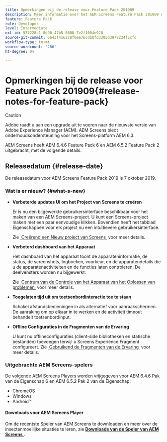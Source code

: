 ```yaml
---
title: Opmerkingen bij de release voor Feature Pack 201909
description: Meer informatie over het AEM Screens Feature Pack 201909 dat op 31 juli 2019 is uitgebracht.
feature: Feature Pack
role: Developer
level: Intermediate
exl-id: 577228c1-8d90-47b5-8600-7e2f1004e928
source-git-commit: 6643f4162c8f0ee7bcdb0fd3305d3978234f5cfd
workflow-type: tm+mt
source-wordcount: '286'
ht-degree: 0%

---
```


# Opmerkingen bij de release voor Feature Pack 201909{#release-notes-for-feature-pack}

>[!CAUTION]
>
>Adobe raadt u aan een upgrade uit te voeren naar de nieuwste versie van Adobe Experience Manager (AEM). AEM Screens biedt onderhoudsondersteuning voor het Screens-platform AEM 6.3.

AEM Screens heeft AEM 6.4.6 Feature Pack 6 en AEM 6.5.2 Feature Pack 2 uitgebracht, met de volgende details.

## Releasedatum {#release-date}

De releasedatum voor AEM Screens Feature Pack 2019 is 7 oktober 2019.

### Wat is er nieuw? {#what-s-new}

* **Verbeterde updates UI om het Project van Screens te creëren**

  Er is nu een bijgewerkte gebruikersinterface beschikbaar voor het maken van een AEM Screens-project. U kunt een Screens-project maken met een paar eenvoudige klikken. Bovendien heeft het tabblad Eigenschappen voor elk project nu een intuïtievere gebruikersinterface.

  Zie [&#x200B; Creërend een Nieuw project van Screens &#x200B;](creating-a-screens-project.md) voor meer details.

* **Verbeterd dashboard van het Apparaat**

  Het dashboard van het apparaat toont de apparateninformatie, de status, de screenshots, logboeken, voorkeur, en de apparatendetails die u de apparatenactiviteiten en de functies laten controleren. De deelvensters worden nu bijgewerkt.

  Zie [&#x200B; Centrum van de Controle van het Apparaat van het Oplossen van problemen &#x200B;](monitoring-screens.md) voor meer details.

* **Toegelaten tijd uit om toetsenbordinteractie toe te staan**

  Schakel afstandsbedieningen in als alternatief voor aanraakschermen. De aanraking om op elkaar in te werken en de activiteit timeout behandelt toetsenbordinput.

* **Offline Configuraties in de Fragmenten van de Ervaring**

  U kunt nu offlineconfiguraties (client-side bibliotheken en statische bestanden) toevoegen terwijl u Screens Experience Fragment configureert.
Zie [&#x200B; Gebruikend de Fragmenten van de Ervaring &#x200B;](experience-fragments-in-screens.md) voor meer details.

### Uitgebrachte AEM Screens-spelers

De volgende AEM Screens Players worden vrijgegeven voor AEM 6.4.6 Pak van de Eigenschap 6 en AEM 6.5.2 Pak 2 van de Eigenschap:

* ChromeOS
* Windows
* Android™

#### Downloads voor AEM Screens Player

Om de recentste Speler van AEM Screens te downloaden en meer over de insectenmoeilijke situaties te leren, zie [**Downloads van de Speler van AEM Screens** &#x200B;](https://download.macromedia.com/screens/).

